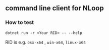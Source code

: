## command line client for NLoop


### How to test

```
dotnet run -r <Your RID> -- --help
```
RID is e.g. `osx-x64` , `win-x64`, `linux-x64`



